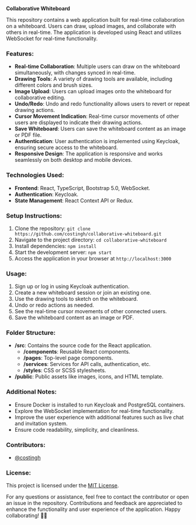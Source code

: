 **Collaborative Whiteboard**

This repository contains a web application built for real-time collaboration on a whiteboard. Users can draw, upload images, and collaborate with others in real-time. The application is developed using React and utilizes WebSocket for real-time functionality.

### Features:
- **Real-time Collaboration**: Multiple users can draw on the whiteboard simultaneously, with changes synced in real-time.
- **Drawing Tools**: A variety of drawing tools are available, including different colors and brush sizes.
- **Image Upload**: Users can upload images onto the whiteboard for collaborative editing.
- **Undo/Redo**: Undo and redo functionality allows users to revert or repeat drawing actions.
- **Cursor Movement Indication**: Real-time cursor movements of other users are displayed to indicate their drawing actions.
- **Save Whiteboard**: Users can save the whiteboard content as an image or PDF file.
- **Authentication**: User authentication is implemented using Keycloak, ensuring secure access to the whiteboard.
- **Responsive Design**: The application is responsive and works seamlessly on both desktop and mobile devices.

### Technologies Used:
- **Frontend**: React, TypeScript, Bootstrap 5.0, WebSocket.
- **Authentication**: Keycloak.
- **State Management**: React Context API or Redux.

### Setup Instructions:
1. Clone the repository: `git clone https://github.com/costingh/collaborative-whiteboard.git`
2. Navigate to the project directory: `cd collaborative-whiteboard`
3. Install dependencies: `npm install`
4. Start the development server: `npm start`
5. Access the application in your browser at `http://localhost:3000`

### Usage:
1. Sign up or log in using Keycloak authentication.
2. Create a new whiteboard session or join an existing one.
3. Use the drawing tools to sketch on the whiteboard.
4. Undo or redo actions as needed.
5. See the real-time cursor movements of other connected users.
6. Save the whiteboard content as an image or PDF.

### Folder Structure:
- **/src**: Contains the source code for the React application.
  - **/components**: Reusable React components.
  - **/pages**: Top-level page components.
  - **/services**: Services for API calls, authentication, etc.
  - **/styles**: CSS or SCSS stylesheets.
- **/public**: Public assets like images, icons, and HTML template.

### Additional Notes:
- Ensure Docker is installed to run Keycloak and PostgreSQL containers.
- Explore the WebSocket implementation for real-time functionality.
- Improve the user experience with additional features such as live chat and invitation system.
- Ensure code readability, simplicity, and cleanliness.

### Contributors:
- [@costingh](https://github.com/costingh)

### License:
This project is licensed under the [MIT License](LICENSE).

For any questions or assistance, feel free to contact the contributor or open an issue in the repository. Contributions and feedback are appreciated to enhance the functionality and user experience of the application. Happy collaborating! 🎨✨
